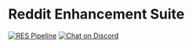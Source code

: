 # Reddit Enhancement Suite

[![RES Pipeline](https://github.com/honestbleeps/Reddit-Enhancement-Suite/actions/workflows/pipeline.yml/badge.svg)](https://github.com/honestbleeps/Reddit-Enhancement-Suite/actions/workflows/pipeline.yml)
[![Chat on Discord](https://img.shields.io/discord/681993947085799490?label=Discord)](https://discord.gg/UzkFNNa)

